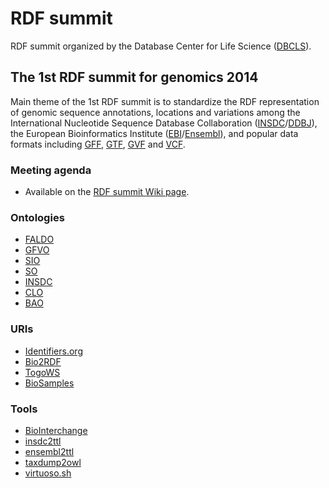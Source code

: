 # RDF summit

RDF summit organized by the Database Center for Life Science ([DBCLS](http://dbcls.rois.ac.jp/)).

## The 1st RDF summit for genomics 2014

Main theme of the 1st RDF summit is to standardize the RDF representation of
genomic sequence annotations, locations and variations among
the International Nucleotide Sequence Database Collaboration ([INSDC](http://www.insdc.org/)/[DDBJ](http://www.ddbj.nig.ac.jp/)),
the European Bioinformatics Institute ([EBI](http://www.ebi.ac.uk/)/[Ensembl](http://www.ensembl.org/)),
and popular data formats including
[GFF](http://www.sequenceontology.org/gff3.shtml),
[GTF](http://mblab.wustl.edu/GTF22.html),
[GVF](http://www.sequenceontology.org/resources/gvf.html) and
[VCF](http://vcftools.sourceforge.net/specs.html).

### Meeting agenda

* Available on the [RDF summit Wiki page](https://github.com/dbcls/rdfsummit/wiki).

### Ontologies

* [FALDO](https://github.com/JervenBolleman/FALDO)
* [GFVO](http://www.biointerchange.org/ontologies.html)
* [SIO](http://sio.semanticscience.org/)
* [SO](http://www.sequenceontology.org/)
* [INSDC](https://github.com/tfuji/INSDC)
* [CLO](http://www.clo-ontology.org/)
* [BAO](http://bioassayontology.org/wp/bao-ontologies/)

### URIs

* [Identifiers.org](http://identifiers.org/)
* [Bio2RDF](http://bio2rdf.org/)
* [TogoWS](http://togows.org)
* [BioSamples](http://www.ebi.ac.uk/rdf/documentation/biosamples)

### Tools

* [BioInterchange](http://www.biointerchange.org/)
* [insdc2ttl](https://github.com/dbcls/rdfsummit/tree/master/insdc2ttl)
* [ensembl2ttl](https://github.com/dbcls/rdfsummit/tree/master/ensembl2ttl)
* [taxdump2owl](https://github.com/dbcls/rdfsummit/tree/master/taxdump2owl)
* [virtuoso.sh](https://github.com/dbcls/rdfsummit/tree/master/virtuoso)


